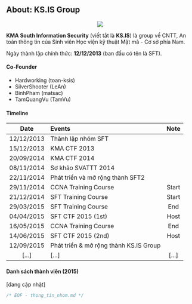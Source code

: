 ## About: KS.IS Group 

<p align="center">
  <img src="https://raw.githubusercontent.com/ks-is/docs/master/git-logo.png?raw=true"/>
</p>

**KMA South Information Security** (viết tắt là **KS.IS**) là group về CNTT, An toàn thông tin của Sinh viên Học viện kỹ thuật Mật mã - Cơ sở phía Nam.

Ngày thành lập chính thức: **12/12/2013** (ban đầu có tên là SFT).

#### Co-Founder

* Hardworking (toan-ksis)
* SilverShooter (LeAn)
* BinhPham (matsac)
* TamQuangVu (TamVu)

#### Timeline

| Date  | Events  | Note |
| :---------: |:---------------------| :----:|
| 12/12/2013  | Thành lập nhóm SFT   | |
| 15/12/2013  | KMA CTF 2013         | |
| 20/09/2014  | KMA CTF 2014         | |
| 08/11/2014  | Sơ khảo SVATTT 2014  | |
| 22/11/2014  | Phát triển và mở rộng thành SFT2 |  |
| 29/11/2014  | CCNA Training Course | Start |
| 21/12/2014  | SFT Training Course  | Start |
| 29/03/2015  | SFT Training Course  | End   |
| 04/04/2015  | SFT CTF 2015 (1st)   | Host  |
| 16/05/2015  | CCNA Training Course | End   |
| 14/06/2015  | SFT CTF 2015 (2nd)   | Host         |
| 12/09/2015  | Phát triển & mở rộng thành KS.IS Group |  |
| [...]  | [...]   | [...]  |

#### Danh sách thành viên (2015)

[đang cập nhật]

```C
/* EOF - thong_tin_nhom.md */
```
